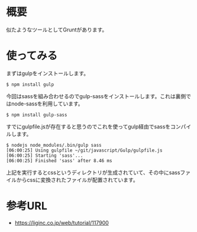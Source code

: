 # 概要

似たようなツールとしてGruntがあります。


# 使ってみる
まずはgulpをインストールします。
```
$ npm install gulp
```

今回はsassを組み合わせるのでgulp-sassをインストールします。これは裏側ではnode-sassを利用しています。
```
$ npm install gulp-sass
```

すでにgulpfile.jsが存在すると思うのでこれを使ってgulp経由でsassをコンパイルします。
```
$ nodejs node_modules/.bin/gulp sass
[06:00:25] Using gulpfile ~/git/javascript/Gulp/gulpfile.js
[06:00:25] Starting 'sass'...
[06:00:25] Finished 'sass' after 8.46 ms
```

上記を実行するとcssというディレクトリが生成されていて、その中にsassファイルからcssに変換されたファイルが配置されています。

# 参考URL
- https://liginc.co.jp/web/tutorial/117900
